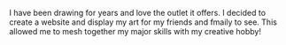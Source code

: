 I have been drawing for years and love the outlet it offers. I decided to create a website and display my art for my friends and fmaily to see. 
This allowed me to mesh together my major skills with my creative hobby!

